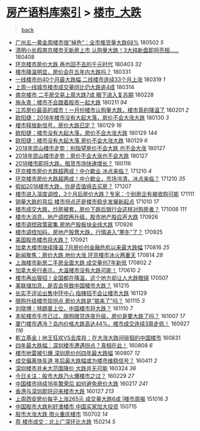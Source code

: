 [房产语料库索引](../../README.md)  > [楼市_大跌](楼市_大跌.md)
====
> [back](../README.md)

- [广州五一黄金周楼市很“掉色”：全市推货量大跌68%](http://jkwz.applinzi.com/ittc/7098523646299735051.html#%E5%B9%BF%E5%B7%9E%E4%BA%94%E4%B8%80%E9%BB%84%E9%87%91%E5%91%A8%E6%A5%BC%E5%B8%82%E5%BE%88%E2%80%9C%E6%8E%89%E8%89%B2%E2%80%9D%EF%BC%9A%E5%85%A8%E5%B8%82%E6%8E%A8%E8%B4%A7%E9%87%8F%E5%A4%A7%E8%B7%8C68%25) 180502 *5* 
- [清明小长假南京楼市无新房上市 认购量大跌！3大纯新盘即将亮相……](http://jkwz.applinzi.com/ittc/7089473462626419719.html#%E6%B8%85%E6%98%8E%E5%B0%8F%E9%95%BF%E5%81%87%E5%8D%97%E4%BA%AC%E6%A5%BC%E5%B8%82%E6%97%A0%E6%96%B0%E6%88%BF%E4%B8%8A%E5%B8%82+%E8%AE%A4%E8%B4%AD%E9%87%8F%E5%A4%A7%E8%B7%8C%EF%BC%813%E5%A4%A7%E7%BA%AF%E6%96%B0%E7%9B%98%E5%8D%B3%E5%B0%86%E4%BA%AE%E7%9B%B8%E2%80%A6%E2%80%A6) 180408  
- [环京楼市房价大跌 再也回不去的千元时代](http://jkwz.applinzi.com/ittc/7087773878338454539.html#%E7%8E%AF%E4%BA%AC%E6%A5%BC%E5%B8%82%E6%88%BF%E4%BB%B7%E5%A4%A7%E8%B7%8C+%E5%86%8D%E4%B9%9F%E5%9B%9E%E4%B8%8D%E5%8E%BB%E7%9A%84%E5%8D%83%E5%85%83%E6%97%B6%E4%BB%A3) 180403 *32* 
- [楼市降温明显，房价会在五年内大跌吗？](http://jkwz.applinzi.com/ittc/7086647999306662923.html#%E6%A5%BC%E5%B8%82%E9%99%8D%E6%B8%A9%E6%98%8E%E6%98%BE%EF%BC%8C%E6%88%BF%E4%BB%B7%E4%BC%9A%E5%9C%A8%E4%BA%94%E5%B9%B4%E5%86%85%E5%A4%A7%E8%B7%8C%E5%90%97%EF%BC%9F) 180331  
- [一线楼市创40个月最大跌幅 二线楼市连续33个月上涨](http://jkwz.applinzi.com/ittc/7082142844569781264.html#%E4%B8%80%E7%BA%BF%E6%A5%BC%E5%B8%82%E5%88%9B40%E4%B8%AA%E6%9C%88%E6%9C%80%E5%A4%A7%E8%B7%8C%E5%B9%85+%E4%BA%8C%E7%BA%BF%E6%A5%BC%E5%B8%82%E8%BF%9E%E7%BB%AD33%E4%B8%AA%E6%9C%88%E4%B8%8A%E6%B6%A8) 180319 *1* 
- [上周一线城市楼市成交量同比仍大跌逾4成](http://jkwz.applinzi.com/ittc/7080310867147359243.html#%E4%B8%8A%E5%91%A8%E4%B8%80%E7%BA%BF%E5%9F%8E%E5%B8%82%E6%A5%BC%E5%B8%82%E6%88%90%E4%BA%A4%E9%87%8F%E5%90%8C%E6%AF%94%E4%BB%8D%E5%A4%A7%E8%B7%8C%E9%80%BE4%E6%88%90) 180314  
- [南京楼市 二手房交易上周大跌7成 眼下进入复苏期](http://jkwz.applinzi.com/ittc/7075070263488414726.html#%E5%8D%97%E4%BA%AC%E6%A5%BC%E5%B8%82+%E4%BA%8C%E6%89%8B%E6%88%BF%E4%BA%A4%E6%98%93%E4%B8%8A%E5%91%A8%E5%A4%A7%E8%B7%8C7%E6%88%90+%E7%9C%BC%E4%B8%8B%E8%BF%9B%E5%85%A5%E5%A4%8D%E8%8B%8F%E6%9C%9F) 180228  
- [施永青：楼市不会跟着股市一起大跌](http://jkwz.applinzi.com/ittc/7068611754349560839.html#%E6%96%BD%E6%B0%B8%E9%9D%92%EF%BC%9A%E6%A5%BC%E5%B8%82%E4%B8%8D%E4%BC%9A%E8%B7%9F%E7%9D%80%E8%82%A1%E5%B8%82%E4%B8%80%E8%B5%B7%E5%A4%A7%E8%B7%8C) 180211 *94* 
- [江苏房价最高的城市！一月份楼市认购量大跌，楼市真的降温了](http://jkwz.applinzi.com/ittc/7065054405001217035.html#%E6%B1%9F%E8%8B%8F%E6%88%BF%E4%BB%B7%E6%9C%80%E9%AB%98%E7%9A%84%E5%9F%8E%E5%B8%82%EF%BC%81%E4%B8%80%E6%9C%88%E4%BB%BD%E6%A5%BC%E5%B8%82%E8%AE%A4%E8%B4%AD%E9%87%8F%E5%A4%A7%E8%B7%8C%EF%BC%8C%E6%A5%BC%E5%B8%82%E7%9C%9F%E7%9A%84%E9%99%8D%E6%B8%A9%E4%BA%86) 180201 *2* 
- [欧阳捷：2018年楼市没有大起大落，房价不会大涨大跌](http://jkwz.applinzi.com/ittc/7064311814454510603.html#%E6%AC%A7%E9%98%B3%E6%8D%B7%EF%BC%9A2018%E5%B9%B4%E6%A5%BC%E5%B8%82%E6%B2%A1%E6%9C%89%E5%A4%A7%E8%B5%B7%E5%A4%A7%E8%90%BD%EF%BC%8C%E6%88%BF%E4%BB%B7%E4%B8%8D%E4%BC%9A%E5%A4%A7%E6%B6%A8%E5%A4%A7%E8%B7%8C) 180130 *3* 
- [楼市释放新信号，房价大跌已定？](http://jkwz.applinzi.com/ittc/7064030214869222417.html#%E6%A5%BC%E5%B8%82%E9%87%8A%E6%94%BE%E6%96%B0%E4%BF%A1%E5%8F%B7%EF%BC%8C%E6%88%BF%E4%BB%B7%E5%A4%A7%E8%B7%8C%E5%B7%B2%E5%AE%9A%EF%BC%9F) 180129 *16* 
- [欧阳捷：楼市没有大起大落，房价不会大涨大跌](http://jkwz.applinzi.com/ittc/7063959786066805771.html#%E6%AC%A7%E9%98%B3%E6%8D%B7%EF%BC%9A%E6%A5%BC%E5%B8%82%E6%B2%A1%E6%9C%89%E5%A4%A7%E8%B5%B7%E5%A4%A7%E8%90%BD%EF%BC%8C%E6%88%BF%E4%BB%B7%E4%B8%8D%E4%BC%9A%E5%A4%A7%E6%B6%A8%E5%A4%A7%E8%B7%8C) 180129 *144* 
- [欧阳捷：楼市没有大起大落 房价不会大涨大跌](http://jkwz.applinzi.com/ittc/7063925496092296199.html#%E6%AC%A7%E9%98%B3%E6%8D%B7%EF%BC%9A%E6%A5%BC%E5%B8%82%E6%B2%A1%E6%9C%89%E5%A4%A7%E8%B5%B7%E5%A4%A7%E8%90%BD+%E6%88%BF%E4%BB%B7%E4%B8%8D%E4%BC%9A%E5%A4%A7%E6%B6%A8%E5%A4%A7%E8%B7%8C) 180129 *6* 
- [2018年昆山楼市走势：别指望房价不会大跌 也不会大涨](http://jkwz.applinzi.com/ittc/7063295172433937418.html#2018%E5%B9%B4%E6%98%86%E5%B1%B1%E6%A5%BC%E5%B8%82%E8%B5%B0%E5%8A%BF%EF%BC%9A%E5%88%AB%E6%8C%87%E6%9C%9B%E6%88%BF%E4%BB%B7%E4%B8%8D%E4%BC%9A%E5%A4%A7%E8%B7%8C+%E4%B9%9F%E4%B8%8D%E4%BC%9A%E5%A4%A7%E6%B6%A8) 180127  
- [2018年昆山楼市走势：房价不会大涨也不会大跌](http://jkwz.applinzi.com/ittc/7063295172509434887.html#2018%E5%B9%B4%E6%98%86%E5%B1%B1%E6%A5%BC%E5%B8%82%E8%B5%B0%E5%8A%BF%EF%BC%9A%E6%88%BF%E4%BB%B7%E4%B8%8D%E4%BC%9A%E5%A4%A7%E6%B6%A8%E4%B9%9F%E4%B8%8D%E4%BC%9A%E5%A4%A7%E8%B7%8C) 180127  
- [2018楼市即将大跌，租赁市场快速增长？](http://jkwz.applinzi.com/ittc/7059285022605837328.html#2018%E6%A5%BC%E5%B8%82%E5%8D%B3%E5%B0%86%E5%A4%A7%E8%B7%8C%EF%BC%8C%E7%A7%9F%E8%B5%81%E5%B8%82%E5%9C%BA%E5%BF%AB%E9%80%9F%E5%A2%9E%E9%95%BF%EF%BC%9F) 180116  
- [环京楼市房价大跌超两成！中介歇业 冰点来临？](http://jkwz.applinzi.com/ittc/7045522291016860688.html#%E7%8E%AF%E4%BA%AC%E6%A5%BC%E5%B8%82%E6%88%BF%E4%BB%B7%E5%A4%A7%E8%B7%8C%E8%B6%85%E4%B8%A4%E6%88%90%EF%BC%81%E4%B8%AD%E4%BB%8B%E6%AD%87%E4%B8%9A+%E5%86%B0%E7%82%B9%E6%9D%A5%E4%B8%B4%EF%BC%9F) 171210 *4* 
- [环京楼市房价大跌超两成！中介歇业，市场冷清，冰点来临？](http://jkwz.applinzi.com/ittc/7045508954967245840.html#%E7%8E%AF%E4%BA%AC%E6%A5%BC%E5%B8%82%E6%88%BF%E4%BB%B7%E5%A4%A7%E8%B7%8C%E8%B6%85%E4%B8%A4%E6%88%90%EF%BC%81%E4%B8%AD%E4%BB%8B%E6%AD%87%E4%B8%9A%EF%BC%8C%E5%B8%82%E5%9C%BA%E5%86%B7%E6%B8%85%EF%BC%8C%E5%86%B0%E7%82%B9%E6%9D%A5%E4%B8%B4%EF%BC%9F) 171210 *35* 
- [假如2018楼市大跌，你是否值得去买房？](http://jkwz.applinzi.com/ittc/7044288392420918289.html#%E5%81%87%E5%A6%822018%E6%A5%BC%E5%B8%82%E5%A4%A7%E8%B7%8C%EF%BC%8C%E4%BD%A0%E6%98%AF%E5%90%A6%E5%80%BC%E5%BE%97%E5%8E%BB%E4%B9%B0%E6%88%BF%EF%BC%9F) 171207  
- [楼市进入深度调控，3个月后房价大跌？专家：个别房企有被收购可能](http://jkwz.applinzi.com/ittc/7034640385530397713.html#%E6%A5%BC%E5%B8%82%E8%BF%9B%E5%85%A5%E6%B7%B1%E5%BA%A6%E8%B0%83%E6%8E%A7%EF%BC%8C3%E4%B8%AA%E6%9C%88%E5%90%8E%E6%88%BF%E4%BB%B7%E5%A4%A7%E8%B7%8C%EF%BC%9F%E4%B8%93%E5%AE%B6%EF%BC%9A%E4%B8%AA%E5%88%AB%E6%88%BF%E4%BC%81%E6%9C%89%E8%A2%AB%E6%94%B6%E8%B4%AD%E5%8F%AF%E8%83%BD) 171111  
- [销量大跌的背后 楼市拐点还是楼市稳步发展新起点](http://jkwz.applinzi.com/ittc/7022822767316173840.html#%E9%94%80%E9%87%8F%E5%A4%A7%E8%B7%8C%E7%9A%84%E8%83%8C%E5%90%8E+%E6%A5%BC%E5%B8%82%E6%8B%90%E7%82%B9%E8%BF%98%E6%98%AF%E6%A5%BC%E5%B8%82%E7%A8%B3%E6%AD%A5%E5%8F%91%E5%B1%95%E6%96%B0%E8%B5%B7%E7%82%B9) 171010 *17* 
- [楼市成交大跌，炒房被套，房价下跌后银行会这样对购房者？](http://jkwz.applinzi.com/ittc/7022018923359372305.html#%E6%A5%BC%E5%B8%82%E6%88%90%E4%BA%A4%E5%A4%A7%E8%B7%8C%EF%BC%8C%E7%82%92%E6%88%BF%E8%A2%AB%E5%A5%97%EF%BC%8C%E6%88%BF%E4%BB%B7%E4%B8%8B%E8%B7%8C%E5%90%8E%E9%93%B6%E8%A1%8C%E4%BC%9A%E8%BF%99%E6%A0%B7%E5%AF%B9%E8%B4%AD%E6%88%BF%E8%80%85%EF%BC%9F) 171008 *111* 
- [楼市大消息，地产调控再升级，股市地产股应声大跌](http://jkwz.applinzi.com/ittc/7017625032459813904.html#%E6%A5%BC%E5%B8%82%E5%A4%A7%E6%B6%88%E6%81%AF%EF%BC%8C%E5%9C%B0%E4%BA%A7%E8%B0%83%E6%8E%A7%E5%86%8D%E5%8D%87%E7%BA%A7%EF%BC%8C%E8%82%A1%E5%B8%82%E5%9C%B0%E4%BA%A7%E8%82%A1%E5%BA%94%E5%A3%B0%E5%A4%A7%E8%B7%8C) 170926  
- [楼市调控政策密集 房地产股板块全线大跌](http://jkwz.applinzi.com/ittc/7017518099996345361.html#%E6%A5%BC%E5%B8%82%E8%B0%83%E6%8E%A7%E6%94%BF%E7%AD%96%E5%AF%86%E9%9B%86+%E6%88%BF%E5%9C%B0%E4%BA%A7%E8%82%A1%E6%9D%BF%E5%9D%97%E5%85%A8%E7%BA%BF%E5%A4%A7%E8%B7%8C) 170926  
- [楼市调控加码，房地产股票大跌，行情进入“寒冬”了？](http://jkwz.applinzi.com/ittc/7017326944797066257.html#%E6%A5%BC%E5%B8%82%E8%B0%83%E6%8E%A7%E5%8A%A0%E7%A0%81%EF%BC%8C%E6%88%BF%E5%9C%B0%E4%BA%A7%E8%82%A1%E7%A5%A8%E5%A4%A7%E8%B7%8C%EF%BC%8C%E8%A1%8C%E6%83%85%E8%BF%9B%E5%85%A5%E2%80%9C%E5%AF%92%E5%86%AC%E2%80%9D%E4%BA%86%EF%BC%9F) 170925  
- [美国股市楼市将大跌？](http://jkwz.applinzi.com/ittc/7015805550741423120.html#%E7%BE%8E%E5%9B%BD%E8%82%A1%E5%B8%82%E6%A5%BC%E5%B8%82%E5%B0%86%E5%A4%A7%E8%B7%8C%EF%BC%9F) 170921  
- [加拿大楼市继续降温 7月房价创金融危机以来最大跌幅](http://jkwz.applinzi.com/ittc/7002341401222972433.html#%E5%8A%A0%E6%8B%BF%E5%A4%A7%E6%A5%BC%E5%B8%82%E7%BB%A7%E7%BB%AD%E9%99%8D%E6%B8%A9+7%E6%9C%88%E6%88%BF%E4%BB%B7%E5%88%9B%E9%87%91%E8%9E%8D%E5%8D%B1%E6%9C%BA%E4%BB%A5%E6%9D%A5%E6%9C%80%E5%A4%A7%E8%B7%8C%E5%B9%85) 170816 *25* 
- [新闻聚焦：房价大跌 地价大涨 环京楼市冰火两重天](http://jkwz.applinzi.com/ittc/7001614769214456848.html#%E6%96%B0%E9%97%BB%E8%81%9A%E7%84%A6%EF%BC%9A%E6%88%BF%E4%BB%B7%E5%A4%A7%E8%B7%8C+%E5%9C%B0%E4%BB%B7%E5%A4%A7%E6%B6%A8+%E7%8E%AF%E4%BA%AC%E6%A5%BC%E5%B8%82%E5%86%B0%E7%81%AB%E4%B8%A4%E9%87%8D%E5%A4%A9) 170814 *28* 
- [上海楼市新房二手房全面大跌 成交量创7年新低](http://jkwz.applinzi.com/ittc/6997230153732981777.html#%E4%B8%8A%E6%B5%B7%E6%A5%BC%E5%B8%82%E6%96%B0%E6%88%BF%E4%BA%8C%E6%89%8B%E6%88%BF%E5%85%A8%E9%9D%A2%E5%A4%A7%E8%B7%8C+%E6%88%90%E4%BA%A4%E9%87%8F%E5%88%9B7%E5%B9%B4%E6%96%B0%E4%BD%8E) 170802 *2* 
- [加拿大央行表示，大温楼市没有大跌可能！](http://jkwz.applinzi.com/ittc/6977469041370203141.html#%E5%8A%A0%E6%8B%BF%E5%A4%A7%E5%A4%AE%E8%A1%8C%E8%A1%A8%E7%A4%BA%EF%BC%8C%E5%A4%A7%E6%B8%A9%E6%A5%BC%E5%B8%82%E6%B2%A1%E6%9C%89%E5%A4%A7%E8%B7%8C%E5%8F%AF%E8%83%BD%EF%BC%81) 170610 *2* 
- [楼市再出狠招！全国都在降温，这个地方却让人大跌眼镜](http://jkwz.applinzi.com/ittc/6964904346528515077.html#%E6%A5%BC%E5%B8%82%E5%86%8D%E5%87%BA%E7%8B%A0%E6%8B%9B%EF%BC%81%E5%85%A8%E5%9B%BD%E9%83%BD%E5%9C%A8%E9%99%8D%E6%B8%A9%EF%BC%8C%E8%BF%99%E4%B8%AA%E5%9C%B0%E6%96%B9%E5%8D%B4%E8%AE%A9%E4%BA%BA%E5%A4%A7%E8%B7%8C%E7%9C%BC%E9%95%9C) 170507  
- [美联储加息，是否会导致中国楼市大跌？](http://jkwz.applinzi.com/ittc/6911891994917209093.html#%E7%BE%8E%E8%81%94%E5%82%A8%E5%8A%A0%E6%81%AF%EF%BC%8C%E6%98%AF%E5%90%A6%E4%BC%9A%E5%AF%BC%E8%87%B4%E4%B8%AD%E5%9B%BD%E6%A5%BC%E5%B8%82%E5%A4%A7%E8%B7%8C%EF%BC%9F) 161215  
- [长实不评论出售中环中心 指辣招不会让楼市大跌](http://jkwz.applinzi.com/ittc/6905956928798065669.html#%E9%95%BF%E5%AE%9E%E4%B8%8D%E8%AF%84%E8%AE%BA%E5%87%BA%E5%94%AE%E4%B8%AD%E7%8E%AF%E4%B8%AD%E5%BF%83+%E6%8C%87%E8%BE%A3%E6%8B%9B%E4%B8%8D%E4%BC%9A%E8%AE%A9%E6%A5%BC%E5%B8%82%E5%A4%A7%E8%B7%8C) 161129  
- [限购升级楼市现拐点 房价大跌是&quot;狼来了&quot;吗？](http://jkwz.applinzi.com/ittc/6900697750152152068.html#%E9%99%90%E8%B4%AD%E5%8D%87%E7%BA%A7%E6%A5%BC%E5%B8%82%E7%8E%B0%E6%8B%90%E7%82%B9+%E6%88%BF%E4%BB%B7%E5%A4%A7%E8%B7%8C%E6%98%AF%26quot%3B%E7%8B%BC%E6%9D%A5%E4%BA%86%26quot%3B%E5%90%97%EF%BC%9F) 161115 *3* 
- [刘晓博｜特朗普上位，中国楼市将大跌？](http://jkwz.applinzi.com/ittc/6898931533573784580.html#%E5%88%98%E6%99%93%E5%8D%9A%EF%BD%9C%E7%89%B9%E6%9C%97%E6%99%AE%E4%B8%8A%E4%BD%8D%EF%BC%8C%E4%B8%AD%E5%9B%BD%E6%A5%BC%E5%B8%82%E5%B0%86%E5%A4%A7%E8%B7%8C%EF%BC%9F) 161110 *7* 
- [本轮楼市牛市已过，限购限贷连夜升级，房价是要大跌了吗？](http://jkwz.applinzi.com/ittc/6886187392951649284.html#%E6%9C%AC%E8%BD%AE%E6%A5%BC%E5%B8%82%E7%89%9B%E5%B8%82%E5%B7%B2%E8%BF%87%EF%BC%8C%E9%99%90%E8%B4%AD%E9%99%90%E8%B4%B7%E8%BF%9E%E5%A4%9C%E5%8D%87%E7%BA%A7%EF%BC%8C%E6%88%BF%E4%BB%B7%E6%98%AF%E8%A6%81%E5%A4%A7%E8%B7%8C%E4%BA%86%E5%90%97%EF%BC%9F) 161007 *17* 
- [厦门楼市遇冷？岛内价格大跌高达44%，楼市成交连续3周走低！](http://jkwz.applinzi.com/ittc/6882491219388662788.html#%E5%8E%A6%E9%97%A8%E6%A5%BC%E5%B8%82%E9%81%87%E5%86%B7%EF%BC%9F%E5%B2%9B%E5%86%85%E4%BB%B7%E6%A0%BC%E5%A4%A7%E8%B7%8C%E9%AB%98%E8%BE%BE44%25%EF%BC%8C%E6%A5%BC%E5%B8%82%E6%88%90%E4%BA%A4%E8%BF%9E%E7%BB%AD3%E5%91%A8%E8%B5%B0%E4%BD%8E%EF%BC%81) 160927 *116* 
- [乾立基金丨地王狂欢VS去库存：在大涨大跌间徘徊的中国楼市](http://jkwz.applinzi.com/ittc/6872478689954104325.html#%E4%B9%BE%E7%AB%8B%E5%9F%BA%E9%87%91%E4%B8%A8%E5%9C%B0%E7%8E%8B%E7%8B%82%E6%AC%A2VS%E5%8E%BB%E5%BA%93%E5%AD%98%EF%BC%9A%E5%9C%A8%E5%A4%A7%E6%B6%A8%E5%A4%A7%E8%B7%8C%E9%97%B4%E5%BE%98%E5%BE%8A%E7%9A%84%E4%B8%AD%E5%9B%BD%E6%A5%BC%E5%B8%82) 160831  
- [四年最大跌幅：深圳楼市遭遇拐点？真相在此！](http://jkwz.applinzi.com/ittc/6864133641864741893.html#%E5%9B%9B%E5%B9%B4%E6%9C%80%E5%A4%A7%E8%B7%8C%E5%B9%85%EF%BC%9A%E6%B7%B1%E5%9C%B3%E6%A5%BC%E5%B8%82%E9%81%AD%E9%81%87%E6%8B%90%E7%82%B9%EF%BC%9F%E7%9C%9F%E7%9B%B8%E5%9C%A8%E6%AD%A4%EF%BC%81) 160808 *6* 
- [楼市地雷被引爆 深圳房价创四年最大跌幅](http://jkwz.applinzi.com/ittc/6863527786836395012.html#%E6%A5%BC%E5%B8%82%E5%9C%B0%E9%9B%B7%E8%A2%AB%E5%BC%95%E7%88%86+%E6%B7%B1%E5%9C%B3%E6%88%BF%E4%BB%B7%E5%88%9B%E5%9B%9B%E5%B9%B4%E6%9C%80%E5%A4%A7%E8%B7%8C%E5%B9%85) 160807 *12* 
- [成交偏离快车道 年后最大跌幅或为楼市维稳信号？](http://jkwz.applinzi.com/ittc/6819775924849345540.html#%E6%88%90%E4%BA%A4%E5%81%8F%E7%A6%BB%E5%BF%AB%E8%BD%A6%E9%81%93+%E5%B9%B4%E5%90%8E%E6%9C%80%E5%A4%A7%E8%B7%8C%E5%B9%85%E6%88%96%E4%B8%BA%E6%A5%BC%E5%B8%82%E7%BB%B4%E7%A8%B3%E4%BF%A1%E5%8F%B7%EF%BC%9F) 160411 *2* 
- [深圳楼市并未大范围降价 大跌并无可能](http://jkwz.applinzi.com/ittc/6813195721410872325.html#%E6%B7%B1%E5%9C%B3%E6%A5%BC%E5%B8%82%E5%B9%B6%E6%9C%AA%E5%A4%A7%E8%8C%83%E5%9B%B4%E9%99%8D%E4%BB%B7+%E5%A4%A7%E8%B7%8C%E5%B9%B6%E6%97%A0%E5%8F%AF%E8%83%BD) 160324 *36* 
- [今日关注：股市大跌乃火爆楼市之过？](http://jkwz.applinzi.com/ittc/6804252611960112132.html#%E4%BB%8A%E6%97%A5%E5%85%B3%E6%B3%A8%EF%BC%9A%E8%82%A1%E5%B8%82%E5%A4%A7%E8%B7%8C%E4%B9%83%E7%81%AB%E7%88%86%E6%A5%BC%E5%B8%82%E4%B9%8B%E8%BF%87%EF%BC%9F) 160229 *27* 
- [中国楼市持续16年繁荣后 如何避免房价大跌](http://jkwz.applinzi.com/ittc/6799726567282443269.html#%E4%B8%AD%E5%9B%BD%E6%A5%BC%E5%B8%82%E6%8C%81%E7%BB%AD16%E5%B9%B4%E7%B9%81%E8%8D%A3%E5%90%8E+%E5%A6%82%E4%BD%95%E9%81%BF%E5%85%8D%E6%88%BF%E4%BB%B7%E5%A4%A7%E8%B7%8C) 160217 *241* 
- [香港与深圳即将迎来楼市大跌](http://jkwz.applinzi.com/ittc/6792059097872598020.html#%E9%A6%99%E6%B8%AF%E4%B8%8E%E6%B7%B1%E5%9C%B3%E5%8D%B3%E5%B0%86%E8%BF%8E%E6%9D%A5%E6%A5%BC%E5%B8%82%E5%A4%A7%E8%B7%8C) 160127 *213* 
- [上周西安房价每平上涨265元 成交量大跌6成 |楼市周报](http://jkwz.applinzi.com/ittc/6753574131947963396.html#%E4%B8%8A%E5%91%A8%E8%A5%BF%E5%AE%89%E6%88%BF%E4%BB%B7%E6%AF%8F%E5%B9%B3%E4%B8%8A%E6%B6%A8265%E5%85%83+%E6%88%90%E4%BA%A4%E9%87%8F%E5%A4%A7%E8%B7%8C6%E6%88%90+%7C%E6%A5%BC%E5%B8%82%E5%91%A8%E6%8A%A5) 151016 *3* 
- [中国股市大跌利好澳楼市 中国买家加大投资](http://jkwz.applinzi.com/ittc/547650615069013620.html#%E4%B8%AD%E5%9B%BD%E8%82%A1%E5%B8%82%E5%A4%A7%E8%B7%8C%E5%88%A9%E5%A5%BD%E6%BE%B3%E6%A5%BC%E5%B8%82+%E4%B8%AD%E5%9B%BD%E4%B9%B0%E5%AE%B6%E5%8A%A0%E5%A4%A7%E6%8A%95%E8%B5%84) 150715  
- [股市大涨大跌 带火重庆楼市](http://jkwz.applinzi.com/ittc/547650611424359602.html#%E8%82%A1%E5%B8%82%E5%A4%A7%E6%B6%A8%E5%A4%A7%E8%B7%8C+%E5%B8%A6%E7%81%AB%E9%87%8D%E5%BA%86%E6%A5%BC%E5%B8%82) 150702 *14* 
- [荐 楼市成交：北上广深环比大跌](http://jkwz.applinzi.com/ittc/547650611391079504.html#%E8%8D%90+%E6%A5%BC%E5%B8%82%E6%88%90%E4%BA%A4%EF%BC%9A%E5%8C%97%E4%B8%8A%E5%B9%BF%E6%B7%B1%E7%8E%AF%E6%AF%94%E5%A4%A7%E8%B7%8C) 150214 *5* 
